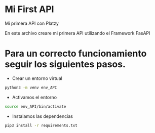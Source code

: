 # Mi First API
Mi primera API con Platzy

En este archivo creare mi primera API utilizando el Framework FasAPI

# Para un correcto funcionamiento seguir los siguientes pasos.

- Crear un entorno virtual
```sh
python3 -m venv env_API
```

- Activamos el entorno
```sh
source env_API/bin/activate
```
- Instalamos las dependencias
```sh
pip3 install -r requirements.txt
```
